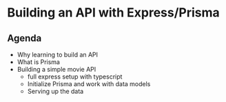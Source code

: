 # Building an API with Express/Prisma

## Agenda

- Why learning to build an API
- What is Prisma
- Building a simple movie API
  - full express setup with typescript
  - Initialize Prisma and work with data models
  - Serving up the data 
